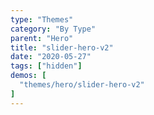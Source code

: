 ```yaml
---
type: "Themes"
category: "By Type"
parent: "Hero"
title: "slider-hero-v2"
date: "2020-05-27"
tags: ["hidden"]
demos: [
  "themes/hero/slider-hero-v2"
]
---
```

